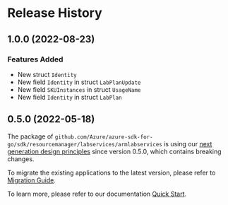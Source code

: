 # Release History

## 1.0.0 (2022-08-23)
### Features Added

- New struct `Identity`
- New field `Identity` in struct `LabPlanUpdate`
- New field `SKUInstances` in struct `UsageName`
- New field `Identity` in struct `LabPlan`


## 0.5.0 (2022-05-18)

The package of `github.com/Azure/azure-sdk-for-go/sdk/resourcemanager/labservices/armlabservices` is using our [next generation design principles](https://azure.github.io/azure-sdk/general_introduction.html) since version 0.5.0, which contains breaking changes.

To migrate the existing applications to the latest version, please refer to [Migration Guide](https://aka.ms/azsdk/go/mgmt/migration).

To learn more, please refer to our documentation [Quick Start](https://aka.ms/azsdk/go/mgmt).